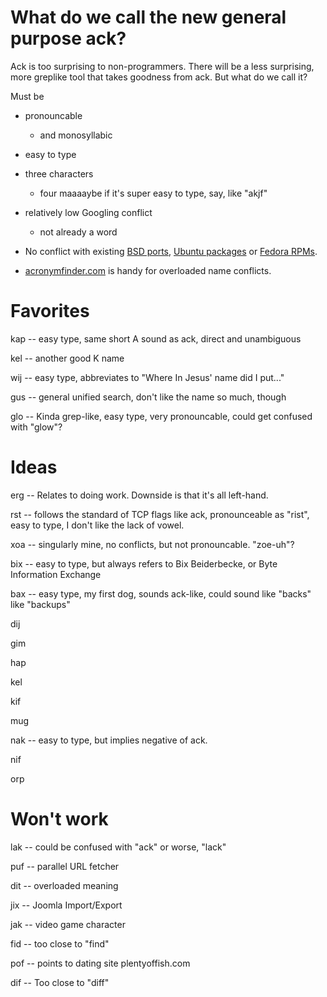 # What do we call the new general purpose ack?

Ack is too surprising to non-programmers.  There will be a less
surprising, more greplike tool that takes goodness from ack.  But
what do we call it?

Must be

* pronouncable
    * and monosyllabic
* easy to type
* three characters
    * four maaaaybe if it's super easy to type, say, like "akjf"
* relatively low Googling conflict
    * not already a word
* No conflict with existing [BSD ports](http://www.freebsd.org/ports/),
[Ubuntu packages](http://packages.ubuntu.com/) or [Fedora RPMs](http://rpm.pbone.net/).

* [acronymfinder.com](http://www.acronymfinder.com/) is handy for overloaded name conflicts.

# Favorites

kap -- easy type, same short A sound as ack, direct and unambiguous

kel -- another good K name

wij -- easy type, abbreviates to "Where In Jesus' name did I put..."

gus -- general unified search, don't like the name so much, though

glo -- Kinda grep-like, easy type, very pronouncable, could get confused with "glow"?

# Ideas

erg -- Relates to doing work. Downside is that it's all left-hand.

rst -- follows the standard of TCP flags like ack, pronounceable as "rist", easy to type, I don't like the lack of vowel.

xoa -- singularly mine, no conflicts, but not pronouncable.  "zoe-uh"?

bix -- easy to type, but always refers to Bix Beiderbecke, or Byte Information Exchange

bax -- easy type, my first dog, sounds ack-like, could sound like "backs" like "backups"

dij

gim

hap

kel

kif

mug

nak -- easy to type, but implies negative of ack.

nif

orp


# Won't work

lak -- could be confused with "ack" or worse, "lack"

puf -- parallel URL fetcher

dit -- overloaded meaning

jix -- Joomla Import/Export

jak -- video game character

fid -- too close to "find"

pof -- points to dating site plentyoffish.com

dif -- Too close to "diff"

